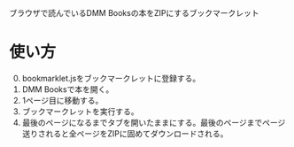 ブラウザで読んでいるDMM Booksの本をZIPにするブックマークレット

# 使い方

0. bookmarklet.jsをブックマークレットに登録する。
1. DMM Booksで本を開く。
2. 1ページ目に移動する。
3. ブックマークレットを実行する。
4. 最後のページになるまでタブを開いたままにする。最後のページまでページ送りされると全ページをZIPに固めてダウンロードされる。

